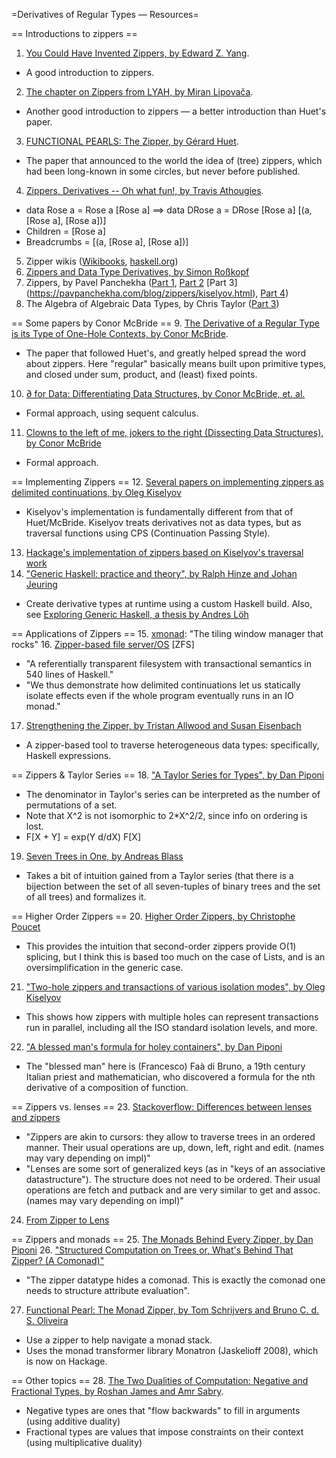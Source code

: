 ﻿=Derivatives of Regular Types — Resources=

== Introductions to zippers ==
1. [You Could Have Invented Zippers, by Edward Z. Yang](http://blog.ezyang.com/2010/04/you-could-have-invented-zippers/).
  * A good introduction to zippers.
2. [The chapter on Zippers from LYAH, by Miran Lipovača](http://learnyouahaskell.com/zippers).
  * Another good introduction to zippers — a better introduction than Huet's paper.
3. [FUNCTIONAL PEARLS: The Zipper, by Gérard Huet](http://gallium.inria.fr/~huet/PUBLIC/zip.pdf).
  * The paper that announced to the world the idea of (tree) zippers, which had been long-known in some circles, but never before published.
4. [Zippers, Derivatives -- Oh what fun!, by Travis Athougies](http://travis.athougies.net/posts/2015-01-16-zippers-derivatives-oh-what-fun.html).
  * data Rose a = Rose a [Rose a] ==> data DRose a = DRose [Rose a] [(a, [Rose a], [Rose a])]
  * Children = [Rose a]
  * Breadcrumbs = [(a, [Rose a], [Rose a])]
5. Zipper wikis ([Wikibooks](https://en.wikibooks.org/wiki/Haskell/Zippers),  [haskell.org](https://wiki.haskell.org/Zipper))
6. [Zippers and Data Type Derivatives, by Simon Roßkopf](https://www21.in.tum.de/teaching/fp/SS15/papers/11.pdf) 
7. Zippers, by Pavel Panchekha ([Part 1](https://pavpanchekha.com/blog/zippers/huet.html), [Part 2](https://pavpanchekha.com/blog/zippers/derivative.html) [Part 3] (https://pavpanchekha.com/blog/zippers/kiselyov.html), [Part 4](https://pavpanchekha.com/blog/zippers/multi-zippers.html))
8. The Algebra of Algebraic Data Types, by Chris Taylor ([Part 3](http://chris-taylor.github.io/blog/2013/02/13/the-algebra-of-algebraic-data-types-part-iii/))

== Some papers by Conor McBride ==
9. [The Derivative of a Regular Type is its Type of One-Hole Contexts, by Conor McBride](strictlypositive.org/diff.pdf).
  * The paper that followed Huet's, and greatly helped spread the word about zippers.  Here "regular" basically means built upon primitive types, and closed under sum, product, and (least) fixed points.
10. [∂ for Data: Differentiating Data Structures, by Conor McBride, et. al.](http://strictlypositive.org/dfordata.pdf)
  * Formal approach, using sequent calculus.
11. [Clowns to the left of me, jokers to the right (Dissecting Data Structures), by Conor McBride](http://strictlypositive.org/Dissect.pdf) 
  * Formal approach.

== Implementing Zippers ==
12. [Several papers on implementing zippers as delimited continuations, by Oleg Kiselyov](http://okmij.org/ftp/continuations/zipper.html)
  * Kiselyov's implementation is fundamentally different from that of Huet/McBride.  Kiselyov treats derivatives not as data types, but as traversal functions using CPS (Continuation Passing Style).
13. [Hackage's implementation of zippers based on Kiselyov's traversal work](https://hackage.haskell.org/package/zippers) 
14. ["Generic Haskell: practice and theory", by Ralph Hinze and Johan Jeuring](http://www.cs.uu.nl/research/techreps/repo/CS-2003/2003-015.pdf)
  * Create derivative types at runtime using a custom Haskell build.  Also, see [Exploring Generic Haskell, a thesis by Andres Löh](https://www.andres-loeh.de/ExploringGH.pdf)

== Applications of Zippers ==
15. [xmonad](http://xmonad.org/): "The tiling window manager that rocks" 
16. [Zipper-based file server/OS](http://okmij.org/ftp/continuations/zipper.html#zipper-fs) [ZFS]
  * "A referentially transparent filesystem with transactional semantics in 540 lines of Haskell."
  * "We thus demonstrate how delimited continuations let us statically isolate effects even if the whole program eventually runs in an IO monad."
17. [Strengthening the Zipper, by Tristan Allwood and Susan Eisenbach](https://www.doc.ic.ac.uk/~tora/clase/CLASE-Medium.pdf)
  * A zipper-based tool to traverse heterogeneous data types: specifically, Haskell expressions. 

== Zippers & Taylor Series ==
18. ["A Taylor Series for Types", by Dan Piponi](http://blog.sigfpe.com/2006/06/taylor-series-for-types.html)
  * The denominator in Taylor's series can be interpreted as the number of permutations of a set.
  * Note that X^2 is not isomorphic to 2*X^2/2, since info on ordering is lost.
  * F[X + Y] = exp(Y d/dX)  F[X]
19. [Seven Trees in One, by Andreas Blass](https://arxiv.org/abs/math/9405205)
  * Takes a bit of intuition gained from a Taylor series (that there is a bijection between the set of all seven-tuples of binary trees and the set of all trees) and formalizes it.

== Higher Order Zippers ==
20. [Higher Order Zippers, by Christophe Poucet](http://blog.poucet.org/2007/07/higher-order-zippers/)
  * This provides the intuition that second-order zippers provide O(1) splicing, but I think this is based too much on the case of Lists, and is an oversimplification in the generic case.  
21. ["Two-hole zippers and transactions of various isolation modes", by Oleg Kiselyov](https://mail.haskell.org/pipermail/haskell/2005-May/015844.html)
  * This shows how zippers with multiple holes can represent transactions run in parallel, including all the ISO standard isolation levels, and more.
22. ["A blessed man's formula for holey containers", by Dan Piponi](http://blog.sigfpe.com/2008/06/blessed-mans-formula-for-holey.html)
  * The "blessed man" here is (Francesco) Faà di Bruno, a 19th century Italian priest and mathematician, who discovered a formula for the nth derivative of a composition of function.

== Zippers vs. lenses ==
23.  [Stackoverflow: Differences between lenses and zippers](http://stackoverflow.com/questions/22094971/what-are-the-differences-between-lenses-and-zippers)
  * "Zippers are akin to cursors: they allow to traverse trees in an ordered manner. Their usual operations are up, down, left, right and edit. (names may vary depending on impl)"
  * "Lenses are some sort of generalized keys (as in "keys of an associative datastructure"). The structure does not need to be ordered. Their usual operations are fetch and putback and are very similar to get and assoc. (names may vary depending on impl)"
24. [From Zipper to Lens](https://www.schoolofhaskell.com/user/psygnisfive/from-zipper-to-lens)

== Zippers and monads ==
25. [The Monads Behind Every Zipper, by Dan Piponi](http://blog.sigfpe.com/2007/01/monads-hidden-behind-every-zipper.html) 
26. ["Structured Computation on Trees or, What's Behind That Zipper? (A Comonad)"](http://cs.ioc.ee/~tarmo/tsem05/uustalu0812-slides.pdf)
  * "The zipper datatype hides a comonad.  This is exactly the comonad one needs to structure attribute evaluation". 
27. [Functional Pearl: The Monad Zipper, by Tom Schrijvers and Bruno C. d. S. Oliveira](http://ropas.snu.ac.kr/~bruno/papers/MonadZipper.pdf)
  * Use a zipper to help navigate a monad stack.
  * Uses the monad transformer library Monatron (Jaskelioff 2008), which is now on Hackage.

== Other topics ==
28. [The Two Dualities of Computation: Negative and Fractional Types, by Roshan James and Amr Sabry](https://www.cs.indiana.edu/~sabry/papers/rational.pdf). 
  * Negative types are ones that "flow backwards" to fill in arguments (using additive duality)
  * Fractional types are values that impose constraints on their context (using multiplicative duality)
